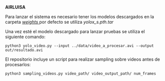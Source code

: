 **AIRLUISA**

Para lanzar el sistema es necesario tener los modelos descargados en la carpeta [_weights_ ](https://github.com/pmj110119/YOLOX_deepsort_tracker#zap-select-a-yolox-family-model) por defecto se utiliza _yolox_s.pth.tar_

Una vez esté el modelo descargado para lanzar pruebas se utiliza el siguiente comando:

`python3 yolo_video.py --input ../data/video_a_procesar.avi --output out/resultado.avi`

El repositorio incluye un script para realizar sampling sobre videos antes de procesarlos:

`python3 sampling_videos.py video_path/ video_output_path/ num_frames`


